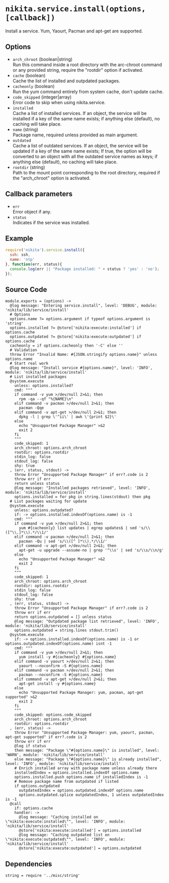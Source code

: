 
# `nikita.service.install(options, [callback])`

Install a service. Yum, Yaourt, Pacman and apt-get are supported.

## Options

* `arch_chroot` (boolean|string)   
  Run this command inside a root directory with the arc-chroot command or any
  provided string, require the "rootdir" option if activated.
* `cache` (boolean)   
  Cache the list of installed and outpdated packages.
* `cacheonly` (boolean)   
  Run the yum command entirely from system cache, don't update cache.
* `code_skipped` (integer|array)   
   Error code to skip when using nikita.service.
* `installed`   
  Cache a list of installed services. If an object, the service will be
  installed if a key of the same name exists; if anything else (default), no
  caching will take place.
* `name` (string)   
  Package name, required unless provided as main argument.
* `outdated`   
  Cache a list of outdated services. If an object, the service will be updated
  if a key of the same name exists; If true, the option will be converted to
  an object with all the outdated service names as keys; if anything else
  (default), no caching will take place.
* `rootdir` (string)   
  Path to the mount point corresponding to the root directory, required if
  the "arch_chroot" option is activated.

## Callback parameters

* `err`   
  Error object if any.   
* `status`   
  Indicates if the service was installed.   

## Example

```js
require('nikita').service.install({
  ssh: ssh,
  name: 'ntp'
}, function(err, status){
  console.log(err || "Package installed: " + status ? 'yes' : 'no');
});
```

## Source Code

    module.exports = (options) ->
      @log message: "Entering service.install", level: 'DEBUG', module: 'nikita/lib/service/install'
      # Options
      options.name ?= options.argument if typeof options.argument is 'string'
      options.installed ?= @store['nikita:execute:installed'] if options.cache
      options.outpdated ?= @store['nikita:execute:outpdated'] if options.cache
      cacheonly = if options.cacheonly then '-C' else ''
      # Validation
      throw Error "Invalid Name: #{JSON.stringify options.name}" unless options.name
      # Start real work
      @log message: "Install service #{options.name}", level: 'INFO', module: 'nikita/lib/service/install'
      # List installed packages
      @system.execute
        unless: options.installed?
        cmd: """
        if command -v yum >/dev/null 2>&1; then
          rpm -qa --qf "%{NAME}\n"
        elif command -v pacman >/dev/null 2>&1; then
          pacman -Qqe
        elif command -v apt-get >/dev/null 2>&1; then
          dpkg -l | grep \'^ii\' | awk \'{print $2}\'
        else
          echo "Unsupported Package Manager" >&2
          exit 2
        fi
        """
        code_skipped: 1
        arch_chroot: options.arch_chroot
        rootdir: options.rootdir
        stdin_log: false
        stdout_log: false
        shy: true
      , (err, status, stdout) ->
        throw Error "Unsupported Package Manager" if err?.code is 2
        throw err if err
        return unless status
        @log message: "Installed packages retrieved", level: 'INFO', module: 'nikita/lib/service/install'
        options.installed = for pkg in string.lines(stdout) then pkg
      # List packages waiting for update
      @system.execute
        unless: options.outpdated?
        if: -> options.installed.indexOf(options.name) is -1
        cmd: """
        if command -v yum >/dev/null 2>&1; then
          yum #{cacheonly} list updates | egrep updates$ | sed 's/\\([^\\.]*\\).*/\\1/'
        elif command -v pacman >/dev/null 2>&1; then
          pacman -Qu | sed 's/\\([^ ]*\\).*/\\1/'
        elif command -v apt-get >/dev/null 2>&1; then
          apt-get -u upgrade --assume-no | grep '^\\s' | sed 's/\\s/\\n/g'
        else
          echo "Unsupported Package Manager" >&2
          exit 2
        fi
        """
        code_skipped: 1
        arch_chroot: options.arch_chroot
        rootdir: options.rootdir
        stdin_log: false
        stdout_log: false
        shy: true
      , (err, status, stdout) ->
        throw Error "Unsupported Package Manager" if err?.code is 2
        throw err if err
        return options.outpdated = [] unless status
        @log message: "Outpdated package list retrieved", level: 'INFO', module: 'nikita/lib/service/install'
        options.outpdated = string.lines stdout.trim()
      @system.execute
        if: -> options.installed.indexOf(options.name) is -1 or options.outpdated.indexOf(options.name) isnt -1
        cmd: """
        if command -v yum >/dev/null 2>&1; then
          yum install -y #{cacheonly} #{options.name}
        elif command -v yaourt >/dev/null 2>&1; then
          yaourt --noconfirm -S #{options.name}
        elif command -v pacman >/dev/null 2>&1; then
          pacman --noconfirm -S #{options.name}
        elif command -v apt-get >/dev/null 2>&1; then
          apt-get install -y #{options.name}
        else
          echo "Unsupported Package Manager: yum, pacman, apt-get supported" >&2
          exit 2
        fi
        """
        code_skipped: options.code_skipped
        arch_chroot: options.arch_chroot
        rootdir: options.rootdir
      , (err, status) ->
        throw Error "Unsupported Package Manager: yum, yaourt, pacman, apt-get supported" if err?.code is 2
        throw err if err
        @log if status
        then message: "Package \"#{options.name}\" is installed", level: 'WARN', module: 'nikita/lib/service/install'
        else message: "Package \"#{options.name}\" is already installed", level: 'INFO', module: 'nikita/lib/service/install'
        # Enrich installed array with package name unless already there
        installedIndex = options.installed.indexOf options.name
        options.installed.push options.name if installedIndex is -1
        # Remove package name from outpdated if listed
        if options.outpdated
          outpdatedIndex = options.outpdated.indexOf options.name
          options.outpdated.splice outpdatedIndex, 1 unless outpdatedIndex is -1
      @call
        if: options.cache
        handler: ->
          @log message: "Caching installed on \"nikita:execute:installed\"", level: 'INFO', module: 'nikita/lib/service/install'
          @store['nikita:execute:installed'] = options.installed
          @log message: "Caching outpdated list on \"nikita:execute:outpdated\"", level: 'INFO', module: 'nikita/lib/service/install'
          @store['nikita:execute:outpdated'] = options.outpdated

## Dependencies

    string = require '../misc/string'
